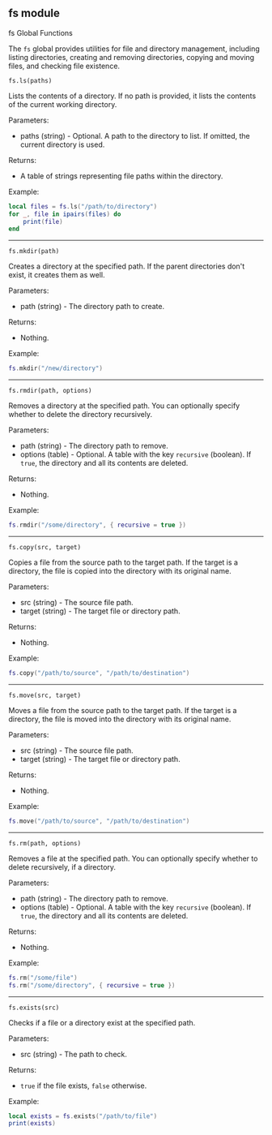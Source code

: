 ## fs module

fs Global Functions

The `fs` global provides utilities for file and directory management, including listing directories, creating and
removing directories, copying and moving files, and checking file existence.

`fs.ls(paths)`

Lists the contents of a directory. If no path is provided, it lists the contents of the current working directory.

Parameters:

* paths (string) - Optional. A path to the directory to list. If omitted, the current directory is used.

Returns:

* A table of strings representing file paths within the directory.

Example:

```lua
local files = fs.ls("/path/to/directory")
for _, file in ipairs(files) do
    print(file)
end
```

---

`fs.mkdir(path)`

Creates a directory at the specified path. If the parent directories don't exist, it creates them as well.

Parameters:

* path (string) - The directory path to create.

Returns:

* Nothing.

Example:

```lua
fs.mkdir("/new/directory")
```

---

`fs.rmdir(path, options)`

Removes a directory at the specified path. You can optionally specify whether to delete the directory recursively.

Parameters:

* path (string) - The directory path to remove.
* options (table) - Optional. A table with the key `recursive` (boolean). If `true`, the directory and all its contents
  are deleted.

Returns:

* Nothing.

Example:

```lua
fs.rmdir("/some/directory", { recursive = true })
```

---

`fs.copy(src, target)`

Copies a file from the source path to the target path. If the target is a directory, the file is copied into the
directory with its original name.

Parameters:

* src (string) - The source file path.
* target (string) - The target file or directory path.

Returns:

* Nothing.

Example:

```lua
fs.copy("/path/to/source", "/path/to/destination")
```

---

`fs.move(src, target)`

Moves a file from the source path to the target path. If the target is a directory, the file is moved into the directory
with its original name.

Parameters:

* src (string) - The source file path.
* target (string) - The target file or directory path.

Returns:

* Nothing.

Example:

```lua
fs.move("/path/to/source", "/path/to/destination")
```
---

`fs.rm(path, options)`

Removes a file at the specified path. You can optionally specify whether to delete recursively, if a directory.

Parameters:

* path (string) - The directory path to remove.
* options (table) - Optional. A table with the key `recursive` (boolean). If `true`, the directory and all its contents
  are deleted.

Returns:

* Nothing.

Example:

```lua
fs.rm("/some/file")
fs.rm("/some/directory", { recursive = true })
```

---

`fs.exists(src)`

Checks if a file or a directory exist at the specified path.

Parameters:

* src (string) - The path to check.

Returns:

* `true` if the file exists, `false` otherwise.

Example:

```lua
local exists = fs.exists("/path/to/file")
print(exists)
```
